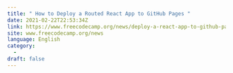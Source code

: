 ```yaml
---
title: " How to Deploy a Routed React App to GitHub Pages "
date: 2021-02-22T22:53:34Z
link: https://www.freecodecamp.org/news/deploy-a-react-app-to-github-pages/?utm_medium=RSS&utm_source=news.12bit.vn
site: www.freecodecamp.org/news
language: English
category:
  -   
draft: false
---
```

